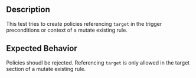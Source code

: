 ## Description

This test tries to create policies referencing `target` in the trigger preconditions or context of a mutate existing rule.

## Expected Behavior

Policies shoudl be rejected.
Referencing `target` is only allowed in the target section of a mutate existing rule.